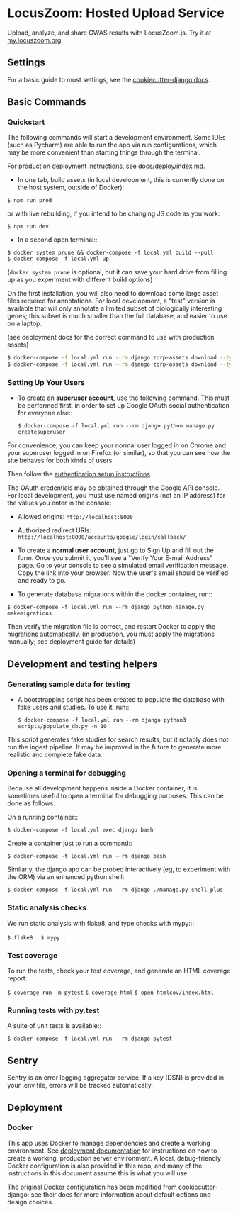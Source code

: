 # LocusZoom: Hosted Upload Service

Upload, analyze, and share GWAS results with LocusZoom.js. Try it at [my.locuszoom.org](https://my.locuszoom.org).


## Settings

For a basic guide to most settings, see the [cookiecutter-django docs](https://cookiecutter-django.readthedocs.io/en/latest/settings.html).

## Basic Commands


### Quickstart
The following commands will start a development environment. Some IDEs (such as Pycharm) are able to run the app via run configurations, which may be more convenient than starting things through the terminal.

For production deployment instructions, see [docs/deploy/index.md](docs/deploy/index.md). 
 
- In one tab, build assets (in local development, this is currently done on the host system, outside of Docker): 

`$ npm run prod`

or with live rebuilding, if you intend to be changing JS code as you work:

`$ npm run dev`

- In a second open terminal::

```
$ docker system prune && docker-compose -f local.yml build --pull
$ docker-compose -f local.yml up
```

(`docker system prune` is optional, but it can save your hard drive from filling up as you experiment with different build options)

On the first installation, you will also need to download some large asset files required for annotations. For local development, a "test" version is available that will only annotate a limited subset of biologically interesting genes; this subset is much smaller than the full database, and easier to use on a laptop.

(see deployment docs for the correct command to use with production assets)

```bash
$ docker-compose -f local.yml run --rm django zorp-assets download --type snp_to_rsid_test --tag genome_build GRCh37 --no-update
$ docker-compose -f local.yml run --rm django zorp-assets download --type snp_to_rsid_test --tag genome_build GRCh38 --no-update
```

### Setting Up Your Users

- To create an **superuser account**, use the following command. This must be performed first, in order to set up
Google OAuth social authentication for everyone else::

    `$ docker-compose -f local.yml run --rm django python manage.py createsuperuser`

For convenience, you can keep your normal user logged in on Chrome and your superuser logged in on Firefox
(or similar), so that you can see how the site behaves for both kinds of users.

Then follow the [authentication setup instructions](https://django-allauth.readthedocs.io/en/latest/installation.html).

The OAuth credentials may be obtained through the Google API console. For local development, you must use named origins
  (not an IP address) for the values you enter in the console:
- Allowed origins: `http://localhost:8000`
- Authorized redirect URIs:  `http://localhost:8000/accounts/google/login/callback/`

- To create a **normal user account**, just go to Sign Up and fill out the form. Once you submit it, you'll see a
"Verify Your E-mail Address" page. Go to your console to see a simulated email verification message. Copy the link
into your browser. Now the user's email should be verified and ready to go.


- To generate database migrations within the docker container, run::

`$ docker-compose -f local.yml run --rm django python manage.py makemigrations`

Then verify the migration file is correct, and restart Docker to apply the migrations automatically. (in production, you must apply the migrations manually; see deployment guide for details)


## Development and testing helpers
### Generating sample data for testing

- A bootstrapping script has been created to populate the database with fake users and studies. To use it, run::

    `$ docker-compose -f local.yml run --rm django python3 scripts/populate_db.py -n 10`

This script generates fake studies for search results, but it notably does not run the ingest pipeline.
 It may be improved in the future to generate more realistic and complete fake data. 

### Opening a terminal for debugging
Because all development happens inside a Docker container, it is sometimes useful to open a terminal for debugging
purposes. This can be done as follows.

On a running container::

`$ docker-compose -f local.yml exec django bash`

Create a container just to run a command::

`$ docker-compose -f local.yml run --rm django bash`

Similarly, the django app can be probed interactively (eg, to experiment with the ORM) via an enhanced python shell::

`$ docker-compose -f local.yml run --rm django ./manage.py shell_plus`


### Static analysis checks

We run static analysis with flake8, and type checks with mypy:::

`$ flake8 .`
`$ mypy .`

### Test coverage

To run the tests, check your test coverage, and generate an HTML coverage report::

`$ coverage run -m pytest`
`$ coverage html`
`$ open htmlcov/index.html`

### Running tests with py.test
A suite of unit tests is available::

`$ docker-compose -f local.yml run --rm django pytest`

## Sentry

Sentry is an error logging aggregator service. If a key (DSN) is provided in your .env file, errors will be tracked
 automatically.

## Deployment

### Docker
This app uses Docker to manage dependencies and create a working environment. See 
[deployment documentation](docs/deploy/index.md) for instructions on how to create a working, production server 
environment. A local, debug-friendly Docker configuration is also provided in this repo, and many of the instructions 
in this document assume this is what you will use. 
 
 The original Docker configuration has been modified from cookiecutter-django; see their docs for more information 
 about default options and design choices.  
